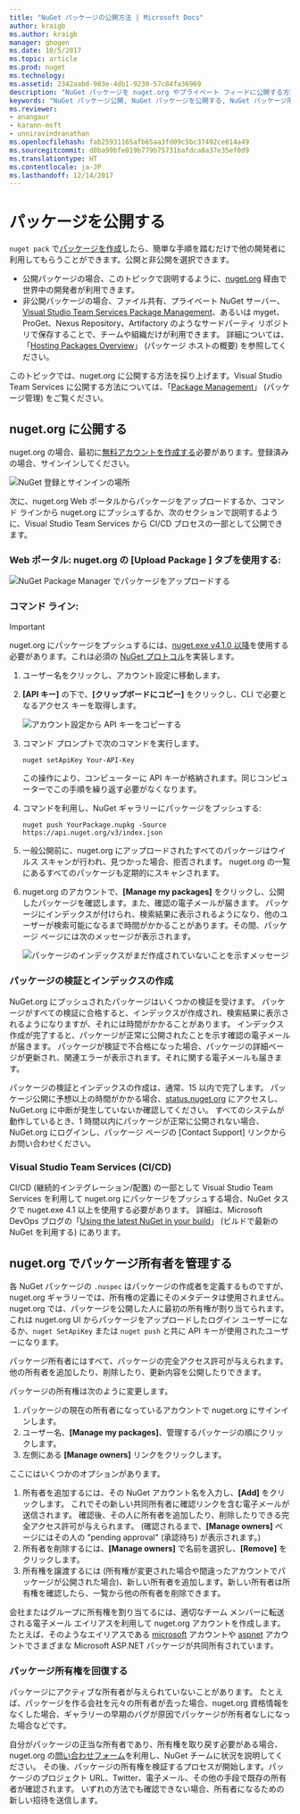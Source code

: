 ```yaml
---
title: "NuGet パッケージの公開方法 | Microsoft Docs"
author: kraigb
ms.author: kraigb
manager: ghogen
ms.date: 10/5/2017
ms.topic: article
ms.prod: nuget
ms.technology: 
ms.assetid: 2342aabd-983e-4db1-9230-57c84fa36969
description: "NuGet パッケージを nuget.org やプライベート フィードに公開する方法と nuget.org でパッケージ所有権を管理する方法に関する詳細。"
keywords: "NuGet パッケージ公開, NuGet パッケージを公開する, NuGet パッケージ所有権, nuget.org に公開する, プライベート NuGet フィード"
ms.reviewer:
- anangaur
- karann-msft
- unniravindranathan
ms.openlocfilehash: fab25931165afb65aa3fd09c5bc37492ce814a49
ms.sourcegitcommit: d0ba99bfe019b779b75731bafdca8a37e35ef0d9
ms.translationtype: HT
ms.contentlocale: ja-JP
ms.lasthandoff: 12/14/2017
---
```

# <a name="publishing-packages"></a>パッケージを公開する

`nuget pack` で[パッケージを作成](../create-packages/creating-a-package.md)したら、簡単な手順を踏むだけで他の開発者に利用してもらうことができます。公開と非公開を選択できます。

- 公開パッケージの場合、このトピックで説明するように、[nuget.org](https://www.nuget.org/packages/manage/upload) 経由で世界中の開発者が利用できます。
- 非公開パッケージの場合、ファイル共有、プライベート NuGet サーバー、 [Visual Studio Team Services Package Management](https://www.visualstudio.com/docs/package/nuget/publish)、あるいは myget、ProGet、Nexus Repository、Artifactory のようなサードパーティ リポジトリで保存することで、チームや組織だけが利用できます。 詳細については、「[Hosting Packages Overview](../hosting-packages/overview.md)」 (パッケージ ホストの概要) を参照してください。

このトピックでは、nuget.org に公開する方法を採り上げます。Visual Studio Team Services に公開する方法については、「[Package Management](https://www.visualstudio.com/docs/package/nuget/publish)」 (パッケージ管理) をご覧ください。

## <a name="publish-to-nugetorg"></a>nuget.org に公開する

nuget.org の場合、最初に[無料アカウントを作成する](https://www.nuget.org/users/account/LogOn?returnUrl=%2F)必要があります。登録済みの場合、サインインしてください。

![NuGet 登録とサインインの場所](media/publish_NuGetSignIn.png)

次に、nuget.org Web ポータルからパッケージをアップロードするか、コマンド ラインから nuget.org にプッシュするか、次のセクションで説明するように、Visual Studio Team Services から CI/CD プロセスの一部として公開できます。

### <a name="web-portal-use-the-upload-package-tab-on-nugetorg"></a>Web ポータル: nuget.org の [Upload Package ] タブを使用する:

![NuGet Package Manager でパッケージをアップロードする](media/publish_UploadYourPackage.PNG)

### <a name="command-line"></a>コマンド ライン:
> [!Important]
> nuget.org にパッケージをプッシュするには、[nuget.exe v4.1.0 以降](https://www.nuget.org/downloads)を使用する必要があります。これは必須の [NuGet プロトコル](../api/nuget-protocols.md)を実装します。

1. ユーザー名をクリックし、アカウント設定に移動します。
2. **[API キー]** の下で、**[クリップボードにコピー]** をクリックし、CLI で必要となるアクセス キーを取得します。

    ![アカウント設定から API キーをコピーする](media/publish_APIKey.png)

3. コマンド プロンプトで次のコマンドを実行します。

    ```
    nuget setApiKey Your-API-Key
    ```

    この操作により、コンピューターに API キーが格納されます。同じコンピューターでこの手順を繰り返す必要がなくなります。

4. コマンドを利用し、NuGet ギャラリーにパッケージをプッシュする:

    ```
    nuget push YourPackage.nupkg -Source https://api.nuget.org/v3/index.json
    ```

5. 一般公開前に、nuget.org にアップロードされたすべてのパッケージはウイルス スキャンが行われ、見つかった場合、拒否されます。 nuget.org の一覧にあるすべてのパッケージも定期的にスキャンされます。

6. nuget.org のアカウントで、**[Manage my packages]** をクリックし、公開したパッケージを確認します。また、確認の電子メールが届きます。 パッケージにインデックスが付けられ、検索結果に表示されるようになり、他のユーザーが検索可能になるまで時間がかかることがあります。その間、パッケージ ページには次のメッセージが表示されます。

    ![パッケージのインデックスがまだ作成されていないことを示すメッセージ](media/publish_NotYetIndexed.png)

### <a name="package-validation-and-indexing"></a>パッケージの検証とインデックスの作成

NuGet.org にプッシュされたパッケージはいくつかの検証を受けます。 パッケージがすべての検証に合格すると、インデックスが作成され、検索結果に表示されるようになりますが、それには時間がかかることがあります。 インデックス作成が完了すると、パッケージが正常に公開されたことを示す確認の電子メールが届きます。 パッケージが検証で不合格になった場合、パッケージの詳細ページが更新され、関連エラーが表示されます。それに関する電子メールも届きます。

パッケージの検証とインデックスの作成は、通常、15 以内で完了します。 パッケージ公開に予想以上の時間がかかる場合、[status.nuget.org](https://status.nuget.org/) にアクセスし、NuGet.org に中断が発生していないか確認してください。 すべてのシステムが動作しているとき、1 時間以内にパッケージが正常に公開されない場合、NuGet.org にログインし、パッケージ ページの [Contact Support] リンクからお問い合わせください。

### <a name="visual-studio-team-services-cicd"></a>Visual Studio Team Services (CI/CD)

CI/CD (継続的インテグレーション/配置) の一部として Visual Studio Team Services を利用して nuget.org にパッケージをプッシュする場合、NuGet タスクで nuget.exe 4.1 以上を使用する必要があります。 詳細は、Microsoft DevOps ブログの「[Using the latest NuGet in your build](https://blogs.msdn.microsoft.com/devops/2017/09/29/using-the-latest-nuget-in-your-build/)」 (ビルドで最新の NuGet を利用する) にあります。

## <a name="managing-package-owners-on-nugetorg"></a>nuget.org でパッケージ所有者を管理する

各 NuGet パッケージの `.nuspec` はパッケージの作成者を定義するものですが、nuget.org ギャラリーでは、所有権の定義にそのメタデータは使用されません。 nuget.org では、パッケージを公開した人に最初の所有権が割り当てられます。 これは nuget.org UI からパッケージをアップロードしたログイン ユーザーになるか、`nuget SetApiKey` または `nuget push` と共に API キーが使用されたユーザーになります。

パッケージ所有者にはすべて、パッケージの完全アクセス許可が与えられます。他の所有者を追加したり、削除したり、更新内容を公開したりできます。

パッケージの所有権は次のように変更します。

1. パッケージの現在の所有者になっているアカウントで nuget.org にサインインします。
1. ユーザー名、**[Manage my packages]**、管理するパッケージの順にクリックします。
1. 左側にある **[Manage owners]** リンクをクリックします。

ここにはいくつかのオプションがあります。

1. 所有者を追加するには、その NuGet アカウント名を入力し、**[Add]** をクリックします。 これでその新しい共同所有者に確認リンクを含む電子メールが送信されます。 確認後、その人に所有者を追加したり、削除したりできる完全アクセス許可が与えられます。 (確認されるまで、**[Manage owners]** ページにはその人の "pending approval" (承認待ち) が表示されます。)
1. 所有者を削除するには、**[Manage owners]** で名前を選択し、**[Remove]** をクリックします。
1. 所有権を譲渡するには (所有権が変更された場合や間違ったアカウントでパッケージが公開された場合)、新しい所有者を追加します。新しい所有者は所有権を確認したら、一覧から他の所有者を削除できます。

会社またはグループに所有権を割り当てるには、適切なチーム メンバーに転送される電子メール エイリアスを利用して nuget.org アカウントを作成します。 たとえば、そのようなエイリアスである [microsoft](http://nuget.org/profiles/microsoft) アカウントや [aspnet](http://nuget.org/profiles/aspnet) アカウントでさまざまな Microsoft ASP.NET パッケージが共同所有されています。

### <a name="recovering-package-ownership"></a>パッケージ所有権を回復する

パッケージにアクティブな所有者が与えられていないことがあります。 たとえば、パッケージを作る会社を元々の所有者が去った場合、nuget.org 資格情報をなくした場合、ギャラリーの早期のバグが原因でパッケージが所有者なしになった場合などです。

自分がパッケージの正当な所有者であり、所有権を取り戻す必要がある場合、nuget.org の[問い合わせフォーム](https://www.nuget.org/policies/Contact)を利用し、NuGet チームに状況を説明してください。 その後、パッケージの所有権を検証するプロセスが開始します。パッケージのプロジェクト URL、Twitter、電子メール、その他の手段で既存の所有者が確認されます。 いずれの方法でも確認できない場合、所有者になるための新しい招待を送信します。
